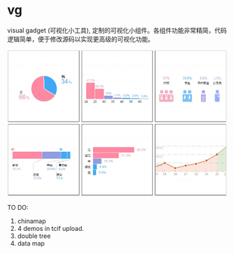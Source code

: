 vg
==

visual gadget (可视化小工具), 定制的可视化小组件。各组件功能非常精简，代码逻辑简单，便于修改源码以实现更高级的可视化功能。

![image1](https://github.com/jdk137/vg/blob/master/image1.png)


TO DO:
1. chinamap
2. 4 demos in tcif upload.
3. double tree
4. data map
